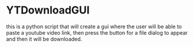 # YTDownloadGUI
this is a python script that will create a gui where the user will be able to paste a youtube video link, then press the button for a file dialog to appear and then it will be downloaded.
